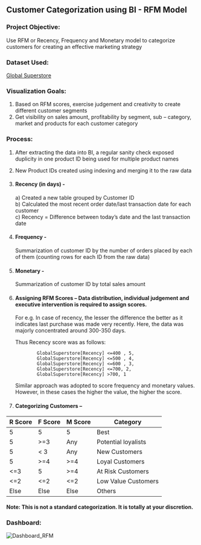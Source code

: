 ## Customer Categorization using BI - RFM Model

### Project Objective:
Use RFM or Recency, Frequency and Monetary model to categorize customers for creating an effective marketing strategy

### Dataset Used:
<a href= https://github.com/SurabhiBajaj98/Customer_Categorization_usingBI/blob/main/Global%20Superstore%20Data.xlsx> Global Superstore </a>

### Visualization Goals:
1.	Based on RFM scores, exercise judgement and creativity to create different customer segments
2.	Get visibility on sales amount, profitability by segment, sub – category, market and products for each customer category

### Process:
1.	After extracting the data into BI, a regular sanity check exposed duplicity in one product ID being used for multiple product names
2.	New Product IDs created using indexing and merging it to the raw data
3.	#### Recency (in days) - <br>
    a) Created a new table grouped by Customer ID <br>
  	b) Calculated the most recent order date/last transaction date for each customer <br>
    c) Recency = Difference between today’s date and the last transaction date
5.	#### Frequency - <br>
    Summarization of customer ID by the number of orders placed by each of them (counting rows for each ID from the raw data) 
7.	#### Monetary - <br>
    Summarization of customer ID by total sales amount
9.	#### Assigning RFM Scores – Data distribution, individual judgement and executive intervention is required to assign scores. <br>

    For e.g. In case of recency, the lesser the difference the better as it indicates last purchase was made very recently. Here, the data was majorly concentrated around 300-350 days.
  	
    Thus Recency score was as follows:

                GlobalSuperstore[Recency] <=400 , 5, 
                GlobalSuperstore[Recency] <=500 , 4, 
                GlobalSuperstore[Recency] <=600 , 3, 
                GlobalSuperstore[Recency] <=700, 2,  
                GlobalSuperstore[Recency] >700, 1    
              
    Similar approach was adopted to score frequency and monetary values. However, in these cases the higher the value, the higher the score. <br>
   
7.	#### Categorizing Customers –
   
|R Score|F Score|M Score|Category|
|-------|-------|-------|--------|
|   5	|   5   |	5	| Best   | 
|   5	|  >=3	|  Any	|Potential loyalists |
|   5	|  < 3	|  Any	| New Customers |
|   5	|  >=4	|  >=4	| Loyal Customers |
|  <=3	|   5	|  >=4	| At Risk Customers |
|  <=2	|  <=2	|  <=2	|Low Value Customers |
|  Else |  Else |  Else | Others |

#### Note: This is not a standard categorization. It is totally at your discretion.

### Dashboard:

![Dashboard_RFM](https://github.com/user-attachments/assets/58bd628a-4455-40d8-bcc6-487b706419ec)


